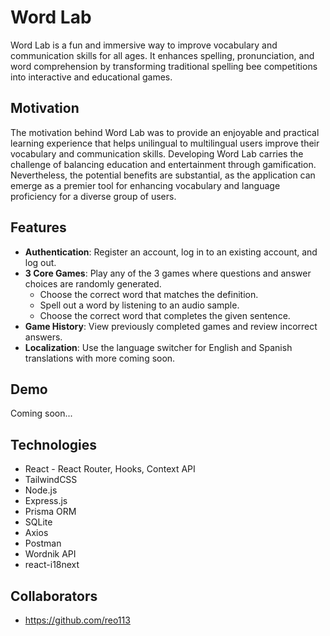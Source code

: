 # Word Lab
Word Lab is a fun and immersive way to improve vocabulary and communication skills for all ages. 
It enhances spelling, pronunciation, and word comprehension by transforming traditional spelling bee competitions into interactive and educational games. 

## Motivation
The motivation behind Word Lab was to provide an enjoyable and practical learning experience that helps unilingual to multilingual users improve their vocabulary and communication skills.
Developing Word Lab carries the challenge of balancing education and entertainment through gamification. 
Nevertheless, the potential benefits are substantial, as the application can emerge as a premier tool for enhancing vocabulary and language proficiency for a diverse group of users.

## Features
- **Authentication**: Register an account, log in to an existing account, and log out.
- **3 Core Games**: Play any of the 3 games where questions and answer choices are randomly generated.
  - Choose the correct word that matches the definition.
  - Spell out a word by listening to an audio sample.
  - Choose the correct word that completes the given sentence.
- **Game History**: View previously completed games and review incorrect answers.
- **Localization**: Use the language switcher for English and Spanish translations with more coming soon.

## Demo
Coming soon...

## Technologies
- React - React Router, Hooks, Context API
- TailwindCSS
- Node.js
- Express.js
- Prisma ORM
- SQLite
- Axios
- Postman
- Wordnik API
- react-i18next

## Collaborators
- https://github.com/reo113
